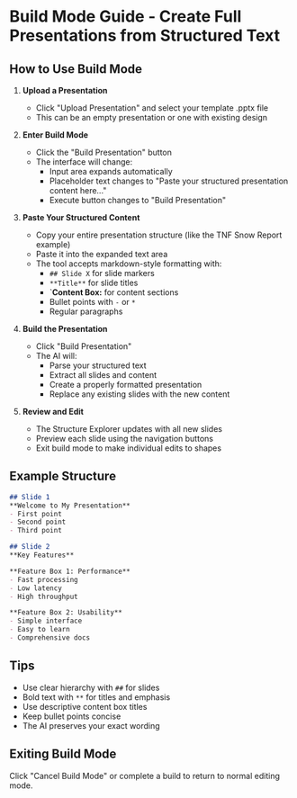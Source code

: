 # Build Mode Guide - Create Full Presentations from Structured Text

## How to Use Build Mode

1. **Upload a Presentation**
   - Click "Upload Presentation" and select your template .pptx file
   - This can be an empty presentation or one with existing design

2. **Enter Build Mode**
   - Click the "Build Presentation" button
   - The interface will change:
     - Input area expands automatically
     - Placeholder text changes to "Paste your structured presentation content here..."
     - Execute button changes to "Build Presentation"

3. **Paste Your Structured Content**
   - Copy your entire presentation structure (like the TNF Snow Report example)
   - Paste it into the expanded text area
   - The tool accepts markdown-style formatting with:
     - `## Slide X` for slide markers
     - `**Title**` for slide titles
     - `**Content Box:** for content sections
     - Bullet points with `-` or `*`
     - Regular paragraphs

4. **Build the Presentation**
   - Click "Build Presentation"
   - The AI will:
     - Parse your structured text
     - Extract all slides and content
     - Create a properly formatted presentation
     - Replace any existing slides with the new content

5. **Review and Edit**
   - The Structure Explorer updates with all new slides
   - Preview each slide using the navigation buttons
   - Exit build mode to make individual edits to shapes

## Example Structure

```markdown
## Slide 1
**Welcome to My Presentation**
- First point
- Second point
- Third point

## Slide 2
**Key Features**

**Feature Box 1: Performance**
- Fast processing
- Low latency
- High throughput

**Feature Box 2: Usability**
- Simple interface
- Easy to learn
- Comprehensive docs
```

## Tips

- Use clear hierarchy with `##` for slides
- Bold text with `**` for titles and emphasis
- Use descriptive content box titles
- Keep bullet points concise
- The AI preserves your exact wording

## Exiting Build Mode

Click "Cancel Build Mode" or complete a build to return to normal editing mode.